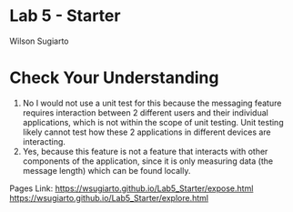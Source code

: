 # Lab 5 - Starter
Wilson Sugiarto
# Check Your Understanding  
1. No I would not use a unit test for this because the messaging feature requires interaction between 2 different users and their individual applications, which is not within the scope of unit testing. Unit testing likely cannot test how these 2 applications in different devices are interacting.
2. Yes, because this feature is not a feature that interacts with other components of the application, since it is only measuring data (the message length) which can be found locally. 

Pages Link:
https://wsugiarto.github.io/Lab5_Starter/expose.html  
https://wsugiarto.github.io/Lab5_Starter/explore.html
